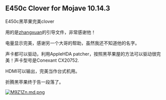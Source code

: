 ## E450c Clover for Mojave 10.14.3
E450c黑苹果完美clover

用的是[zhangxuan](https://github.com/zhangxuan1340/Hackintosh_E450C)的引导文件，非常感谢他！

电量显示完美，感谢另一个大哥的帮助，虽然我还不知道他的名字。

声卡都可以驱动，利用AppleHDA patcher，按照黑苹果屋的方法可以驱动很完美！声卡型号是Conexant CX20752.

HDMI可以输出，完美当作台式机用。

折腾黑苹果终于告一段落了。

[![M9Z1Zn.md.png](https://s2.ax1x.com/2019/11/05/M9Z1Zn.md.png)](https://imgchr.com/i/M9Z1Zn)